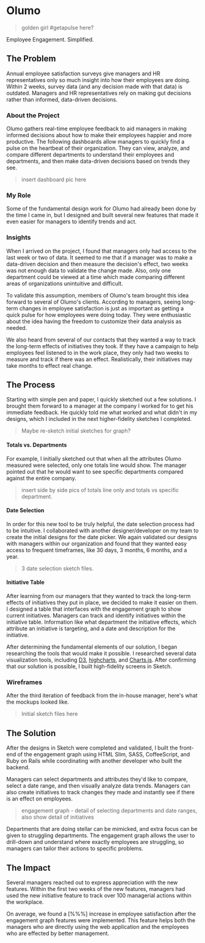 # Olumo

> golden girl #getapulse here?

Employee Engagement. Simplified.

## The Problem
Annual employee satisfaction surveys give managers and HR representatives only so much insight into how their employees are doing. Within 2 weeks, survey data (and any decision made with that data) is outdated. Managers and HR representatives rely on making gut decisions rather than informed, data-driven decisions.

### About the Project
Olumo gathers real-time employee feedback to aid managers in making informed decisions about how to make their employees happier and more productive. The following dashboards allow managers to quickly find a pulse on the heartbeat of their organization. They can view, analyze, and compare different departments to understand their employees and departments, and then make data-driven decisions based on trends they see.

> insert dashboard pic here

### My Role
Some of the fundamental design work for Olumo had already been done by the time I came in, but I designed and built several new features that made it even easier for managers to identify trends and act.

### Insights
When I arrived on the project, I found that managers only had access to the last week or two of data. It seemed to me that if a manager was to make a data-driven decision and then measure the decision's effect, two weeks was not enough data to validate the change made. Also, only one department could be viewed at a time which made comparing different areas of organizations unintuitive and difficult.

To validate this assumption, members of Olumo's team brought this idea forward to several of Olumo's clients. According to managers, seeing long-term changes in employee satisfaction is just as important as getting a quick pulse for how employees were doing today. They were enthusiastic about the idea having the freedom to customize their data analysis as needed.

We also heard from several of our contacts that they wanted a way to track the long-term effects of initiatives they took. If they have a campaign to help employees feel listened to in the work place, they only had two weeks to measure and track if there was an effect. Realistically, their initiatives may take months to effect real change.

## The Process
Starting with simple pen and paper, I quickly sketched out a few solutions. I brought them forward to a manager at the company I worked for to get his immediate feedback. He quickly told me what worked and what didn't in my designs, which I included in the next higher-fidelity sketches I completed.

> Maybe re-sketch initial sketches for graph?

#### Totals vs. Departments
For example, I initially sketched out that when all the attributes Olumo measured were selected, only one totals line would show. The manager pointed out that he would want to see specific departments compared against the entire company.

> insert side by side pics of totals line only and totals vs specific department.

#### Date Selection
In order for this new tool to be truly helpful, the date selection process had to be intuitive. I collaborated with another designer/developer on my team to create the initial designs for the date picker. We again validated our designs with managers within our organization and found that they wanted easy access to frequent timeframes, like 30 days, 3 months, 6 months, and a year.

> 3 date selection sketch files.

#### Initiative Table
After learning from our managers that they wanted to track the long-term effects of initiatives they put in place, we decided to make it easier on them. I designed a table that interfaces with the engagement graph to show current initiatives. Managers can track and identify initiatives within the initiative table. Information like what department the initiative effects, which attribute an initiative is targeting, and a date and description for the initiative.

After determining the fundamental elements of our solution, I began researching the tools that would make it possible. I researched several data visualization tools, including [D3](www.d3js.com), [highcharts](www.highcharts.com), and [Charts.js](www.chartjs.org). After confirming that our solution is possible, I built high-fidelity screens in Sketch.

### Wireframes
After the third iteration of feedback from the in-house manager, here's what the mockups looked like.
> Initial sketch files here

## The Solution
After the designs in Sketch were completed and validated, I built the front-end of the engagement graph using HTML Slim, SASS, CoffeeScript, and Ruby on Rails while coordinating with another developer who built the backend.

Managers can select departments and attributes they'd like to compare, select a date range, and then visually analyze data trends. Managers can also create initiatives to track changes they made and instantly see if there is an effect on employees.

> engagement graph - detail of selecting departments and date ranges, also show detail of initiatives

Departments that are doing stellar can be mimicked, and extra focus can be given to struggling departments. The engagement graph allows the user to drill-down and understand where exactly employees are struggling, so managers can tailor their actions to specific problems.

## The Impact
Several managers reached out to express appreciation with the new features. Within the first two weeks of the new features, managers had used the new initiative feature to track over 100 managerial actions within the workplace.

On average, we found a [%%%] increase in employee satisfaction after the engagement graph features were implemented. This feature helps both the managers who are directly using the web application and the employees who are effected by better management.
